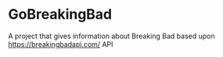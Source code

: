 # GoBreakingBad
A project that gives information about Breaking Bad based upon https://breakingbadapi.com/ API
